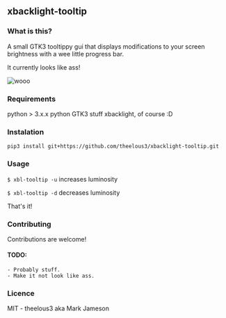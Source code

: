 ## xbacklight-tooltip

### What is this?

A small GTK3 tooltippy gui that displays modifications to your screen brightness with a wee little progress bar.


It currently looks like ass!

![wooo](https://i.imgur.com/SoWceZT.png "So visual")


### Requirements

python > 3.x.x
python GTK3 stuff
xbacklight, of course :D

### Instalation

`pip3 install git+https://github.com/theelous3/xbacklight-tooltip.git`


### Usage

`$ xbl-tooltip -u` increases luminosity

`$ xbl-tooltip -d` decreases luminosity

That's it!

### Contributing

Contributions are welcome!

#### TODO:
    - Probably stuff.
    - Make it not look like ass.

### Licence
MIT - theelous3 aka Mark Jameson